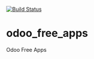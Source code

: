 [![Build Status](https://travis-ci.org/thefuturelens/odoo_free_apps.svg?branch=11.0)](https://travis-ci.org/thefuturelens/odoo_free_apps)
# odoo_free_apps
Odoo Free Apps